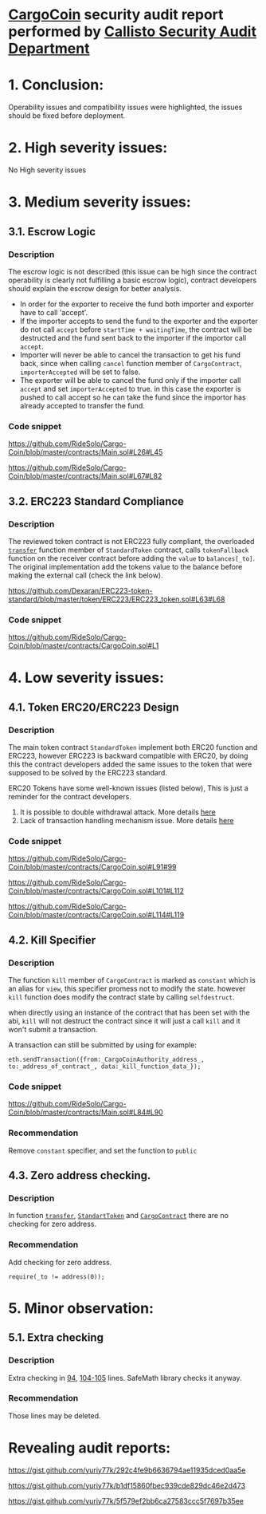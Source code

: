 # [CargoCoin](https://github.com/CargoCoinRepo/Cargo-Coin) security audit report performed by [Callisto Security Audit Department](https://github.com/EthereumCommonwealth/Auditing)

# 1. Conclusion:

Operability issues and compatibility issues were highlighted, the issues should be fixed before deployment.

# 2. High severity issues:

No  High severity issues

# 3. Medium severity issues:

## 3.1. Escrow Logic

### Description

The escrow logic is not described (this issue can be high since the contract operability is clearly not fulfilling a basic escrow logic), contract developers should explain the escrow design for better analysis.

- In order for the exporter to receive the fund both importer and exporter have to call 'accept'.
- If the importer accepts to send the fund to the exporter and the exporter do not call `accept` before `startTime + waitingTime`, the contract will be destructed and the fund sent back to the importer if the importor call `accept`.
- Importer will never be able to cancel the transaction to get his fund back, since when calling `cancel` function member of `CargoContract`, `importerAccepted` will be set to false.
- The exporter will be able to cancel the fund only if the importer call `accept` and set `importerAccepted` to true. in this case the exporter is pushed to call accept so he can take the fund since the importor has already accepted to transfer the fund.

### Code snippet

https://github.com/RideSolo/Cargo-Coin/blob/master/contracts/Main.sol#L26#L45

https://github.com/RideSolo/Cargo-Coin/blob/master/contracts/Main.sol#L67#L82

## 3.2. ERC223 Standard Compliance

### Description

The reviewed token contract is not ERC223 fully compliant, the overloaded [`transfer`](https://github.com/CargoCoinRepo/Cargo-Coin/blob/master/contracts/CargoCoin.sol#L148#159) function member of `StandardToken` contract, calls `tokenFallback` function on the receiver contract before adding the `value` to `balances[_to]`. The original implementation add the tokens value to the balance before making the external call (check the link below).

https://github.com/Dexaran/ERC223-token-standard/blob/master/token/ERC223/ERC223_token.sol#L63#L68

### Code snippet

https://github.com/RideSolo/Cargo-Coin/blob/master/contracts/CargoCoin.sol#L1


# 4. Low severity issues:

## 4.1. Token ERC20/ERC223 Design 

### Description

The main token contract `StandardToken` implement both ERC20 function and ERC223, however ERC223 is backward compatible with ERC20, by doing this the contract developers added the same issues to the token that were supposed to be solved by the ERC223 standard.

ERC20 Tokens have some well-known issues (listed below), This is just a reminder for the contract developers.

1. It is possible to double withdrawal attack. More details [here](https://docs.google.com/document/d/1YLPtQxZu1UAvO9cZ1O2RPXBbT0mooh4DYKjA_jp-RLM/edit)
2. Lack of transaction handling mechanism issue. More details [here](https://docs.google.com/document/d/1Feh5sP6oQL1-1NHi-X1dbgT3ch2WdhbXRevDN681Jv4/edit)

### Code snippet

https://github.com/RideSolo/Cargo-Coin/blob/master/contracts/CargoCoin.sol#L91#99

https://github.com/RideSolo/Cargo-Coin/blob/master/contracts/CargoCoin.sol#L101#L112

https://github.com/RideSolo/Cargo-Coin/blob/master/contracts/CargoCoin.sol#L114#L119

## 4.2. Kill Specifier

### Description

The function `kill` member of `CargoContract` is marked as `constant` which is an alias for `view`, this specifier promess not to modify the state. however `kill` function does modify the contract state by calling `selfdestruct`.

when directly using an instance of the contract that has been set with the abi, `kill` will not destruct the contract since it will just a call `kill` and it won't submit a transaction.

A transaction can still be submitted by using for example:

```
eth.sendTransaction({from:_CargoCoinAuthority_address_, to:_address_of_contract_, data:_kill_function_data_});
```

### Code snippet

https://github.com/RideSolo/Cargo-Coin/blob/master/contracts/Main.sol#L84#L90

### Recommendation

Remove `constant` specifier, and set the function to `public`

## 4.3. Zero address checking. 

### Description

In function [`transfer`](https://github.com/CargoCoinRepo/Cargo-Coin/blob/c41f304ca1053d9fd817389c2e52a44202d67342/contracts/CargoCoin.sol#L148), [`StandartToken`](https://github.com/CargoCoinRepo/Cargo-Coin/blob/c41f304ca1053d9fd817389c2e52a44202d67342/contracts/CargoCoin.sol#L70) and [`CargoContract`](https://github.com/CargoCoinRepo/Cargo-Coin/blob/c41f304ca1053d9fd817389c2e52a44202d67342/contracts/Main.sol#L17) there are no checking for zero address.

### Recommendation

Add checking for zero address.
```solidity
require(_to != address(0));
```


# 5. Minor observation:

## 5.1. Extra checking

### Description

Extra checking in [94](https://github.com/CargoCoinRepo/Cargo-Coin/blob/master/contracts/CargoCoin.sol#L94), [104-105](https://github.com/CargoCoinRepo/Cargo-Coin/blob/master/contracts/CargoCoin.sol#L104-L105) lines. SafeMath library checks it anyway.

### Recommendation

Those lines may be deleted.


# Revealing audit reports:

https://gist.github.com/yuriy77k/292c4fe9b6636794ae11935dced0aa5e

https://gist.github.com/yuriy77k/b1df15860fbec939cde829dc46e2d473

https://gist.github.com/yuriy77k/5f579ef2bb6ca27583ccc5f7697b35ee

